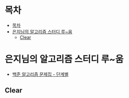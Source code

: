 # 목차
- [목차](#목차)
- [은지님의 알고리즘 스터디 루~움](#은지님의-알고리즘-스터디-루움)
  - [Clear](#clear)


# 은지님의 알고리즘 스터디 루~움
- [백준 알고리즘 문제집 - 단계별](https://www.acmicpc.net/step)

## Clear

